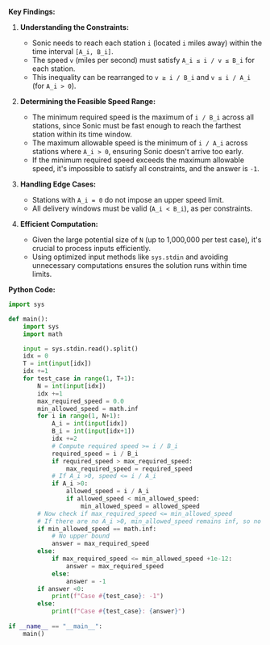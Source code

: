 **Key Findings:**

1. **Understanding the Constraints:**
   - Sonic needs to reach each station `i` (located `i` miles away) within the time interval `[A_i, B_i]`.
   - The speed `v` (miles per second) must satisfy `A_i ≤ i / v ≤ B_i` for each station.
   - This inequality can be rearranged to `v ≥ i / B_i` and `v ≤ i / A_i` (for `A_i > 0`).

2. **Determining the Feasible Speed Range:**
   - The minimum required speed is the maximum of `i / B_i` across all stations, since Sonic must be fast enough to reach the farthest station within its time window.
   - The maximum allowable speed is the minimum of `i / A_i` across stations where `A_i > 0`, ensuring Sonic doesn't arrive too early.
   - If the minimum required speed exceeds the maximum allowable speed, it's impossible to satisfy all constraints, and the answer is `-1`.

3. **Handling Edge Cases:**
   - Stations with `A_i = 0` do not impose an upper speed limit.
   - All delivery windows must be valid (`A_i < B_i`), as per constraints.

4. **Efficient Computation:**
   - Given the large potential size of `N` (up to 1,000,000 per test case), it's crucial to process inputs efficiently.
   - Using optimized input methods like `sys.stdin` and avoiding unnecessary computations ensures the solution runs within time limits.

**Python Code:**

```python
import sys

def main():
    import sys
    import math

    input = sys.stdin.read().split()
    idx = 0
    T = int(input[idx])
    idx +=1
    for test_case in range(1, T+1):
        N = int(input[idx])
        idx +=1
        max_required_speed = 0.0
        min_allowed_speed = math.inf
        for i in range(1, N+1):
            A_i = int(input[idx])
            B_i = int(input[idx+1])
            idx +=2
            # Compute required speed >= i / B_i
            required_speed = i / B_i
            if required_speed > max_required_speed:
                max_required_speed = required_speed
            # If A_i >0, speed <= i / A_i
            if A_i >0:
                allowed_speed = i / A_i
                if allowed_speed < min_allowed_speed:
                    min_allowed_speed = allowed_speed
        # Now check if max_required_speed <= min_allowed_speed
        # If there are no A_i >0, min_allowed_speed remains inf, so no upper bound
        if min_allowed_speed == math.inf:
            # No upper bound
            answer = max_required_speed
        else:
            if max_required_speed <= min_allowed_speed +1e-12:
                answer = max_required_speed
            else:
                answer = -1
        if answer <0:
            print(f"Case #{test_case}: -1")
        else:
            print(f"Case #{test_case}: {answer}")
            
if __name__ == "__main__":
    main()
```